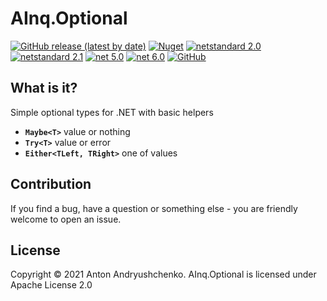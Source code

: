 # AInq.Optional

[![GitHub release (latest by date)](https://img.shields.io/github/v/release/andryushchenko/AInq.Optional)](https://github.com/andryushchenko/AInq.Optional/releases) [![Nuget](https://img.shields.io/nuget/v/AInq.Optional)](https://www.nuget.org/packages/AInq.Optional/) [![netstandard 2.0](https://img.shields.io/badge/netstandard-2.0-blue.svg)](https://docs.microsoft.com/en-us/dotnet/standard/net-standard) [![netstandard 2.1](https://img.shields.io/badge/netstandard-2.1-blue.svg)](https://docs.microsoft.com/en-us/dotnet/standard/net-standard) [![net 5.0](https://img.shields.io/badge/net-5.0-blue.svg)](https://dotnet.microsoft.com/learn/dotnet/what-is-dotnet) [![net 6.0](https://img.shields.io/badge/net-6.0-blue.svg)](https://dotnet.microsoft.com/learn/dotnet/what-is-dotnet) [![GitHub](https://img.shields.io/github/license/andryushchenko/AInq.Optional)](LICENSE)

## What is it?

Simple optional types for .NET with basic helpers

- **`Maybe<T>`** value or nothing
- **`Try<T>`** value or error
- **`Either<TLeft, TRight>`** one of values

## Contribution

If you find a bug, have a question or something else - you are friendly welcome to open an issue.

## License
Copyright © 2021 Anton Andryushchenko. AInq.Optional is licensed under Apache License 2.0

